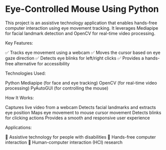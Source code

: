 # Eye-Controlled Mouse Using Python
This project is an assistive technology application that enables hands-free computer interaction using eye movement tracking. It leverages Mediapipe for facial landmark detection and OpenCV for real-time video processing.

Key Features:

✅ Tracks eye movement using a webcam
✅ Moves the cursor based on eye gaze direction
✅ Detects eye blinks for left/right clicks
✅ Provides a hands-free alternative for accessibility

Technologies Used:

Python
Mediapipe (for face and eye tracking)
OpenCV (for real-time video processing)
PyAutoGUI (for controlling the mouse)


How It Works:


Captures live video from a webcam
Detects facial landmarks and extracts eye position
Maps eye movement to mouse cursor movement
Detects blinks for clicking actions
Provides a smooth and responsive user experience

Applications:


🔹 Assistive technology for people with disabilities
🔹 Hands-free computer interaction
🔹 Human-computer interaction (HCI) research
